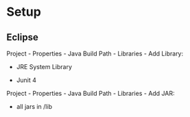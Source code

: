# Setup

## Eclipse
Project - Properties - Java Build Path - Libraries - Add Library:
  
  * JRE System Library
  
  * Junit 4
  
Project - Properties - Java Build Path - Libraries - Add JAR:

  * all jars in /lib

